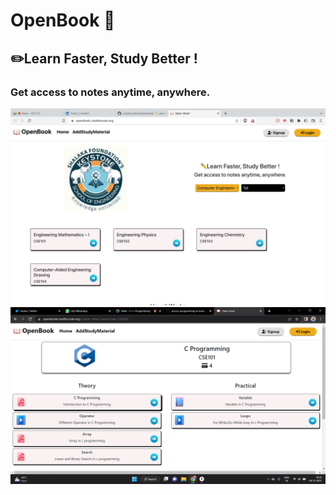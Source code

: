 # OpenBook 📖

## ✏️Learn Faster, Study Better !

### Get access to notes anytime, anywhere.

![Output-1](output-1.jpeg)
![Output-2](output-2.png)
